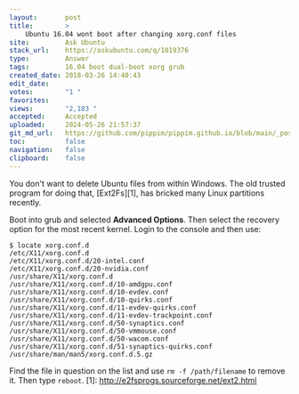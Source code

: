 ```yaml
---
layout:       post
title:        >
    Ubuntu 16.04 wont boot after changing xorg.conf files
site:         Ask Ubuntu
stack_url:    https://askubuntu.com/q/1019376
type:         Answer
tags:         16.04 boot dual-boot xorg grub
created_date: 2018-03-26 14:40:43
edit_date:    
votes:        "1 "
favorites:    
views:        "2,183 "
accepted:     Accepted
uploaded:     2024-05-26 21:57:37
git_md_url:   https://github.com/pippim/pippim.github.io/blob/main/_posts/2018/2018-03-26-Ubuntu-16.04-wont-boot-after-changing-xorg.conf-files.md
toc:          false
navigation:   false
clipboard:    false
---
```


You don't want to delete Ubuntu files from within Windows. The old trusted program for doing that, [Ext2Fs][1], has bricked many Linux partitions recently.

Boot into grub and selected **Advanced Options**. Then select the recovery option for the most recent kernel. Login to the console and then use:


``` 
$ locate xorg.conf.d
/etc/X11/xorg.conf.d
/etc/X11/xorg.conf.d/20-intel.conf
/etc/X11/xorg.conf.d/20-nvidia.conf
/usr/share/X11/xorg.conf.d
/usr/share/X11/xorg.conf.d/10-amdgpu.conf
/usr/share/X11/xorg.conf.d/10-evdev.conf
/usr/share/X11/xorg.conf.d/10-quirks.conf
/usr/share/X11/xorg.conf.d/11-evdev-quirks.conf
/usr/share/X11/xorg.conf.d/11-evdev-trackpoint.conf
/usr/share/X11/xorg.conf.d/50-synaptics.conf
/usr/share/X11/xorg.conf.d/50-vmmouse.conf
/usr/share/X11/xorg.conf.d/50-wacom.conf
/usr/share/X11/xorg.conf.d/51-synaptics-quirks.conf
/usr/share/man/man5/xorg.conf.d.5.gz
```

Find the file in question on the list and use `rm -f /path/filename` to remove it. Then type `reboot`.
  [1]: http://e2fsprogs.sourceforge.net/ext2.html
